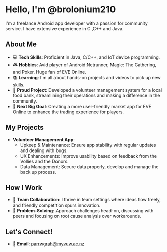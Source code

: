 # Hello, I'm @brolonium210

I'm a freelance Android app developer with a passion for community service. 
I have extensive experience in C ,C++ and Java.

## About Me

- 💻 **Tech Skills**: Proficient in Java, C/C++, and IoT device programming.
- 🎮 **Hobbies**: Avid player of Android:Netrunner, Magic: The Gathering, and Poker. Huge fan of EVE Online.
- 📚 **Learning**: I'm all about hands-on projects and videos to pick up new skills.
- 🌟 **Proud Project**: Developed a volunteer management system for a local food bank, streamlining their operations and making a difference in the community.
- 🎯 **Next Big Goal**: Creating a more user-friendly market app for EVE Online to enhance the trading experience for players.

## My Projects

- **Volunteer Management App**: 
  - Upkeep & Maintenance: Ensure app stability with regular updates and dealing with bugs.
  - UX Enhancements: Improve usability based on feedback from the Vollies and the Donors.
  - Data Management: Secure data properly, develop and manage the back up process.

## How I Work

- 🤝 **Team Collaboration**: I thrive in team settings where ideas flow freely, and friendly competition spurs innovation.
- 🔄 **Problem-Solving**: Approach challenges head-on, discussing with peers and focusing on root cause analysis over workarounds.

## Let's Connect!

- 📧 **Email**: parrwgrah@myvuw.ac.nz


